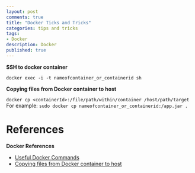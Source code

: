 ```yaml
---
layout: post
comments: true
title: "Docker Ticks and Tricks"
categories: tips and tricks
tags: 
- Docker
description: Docker
published: true
---
```


**SSH to docker container**

`docker exec -i -t nameofcontainer_or_containerid sh`

**Copying files from Docker container to host**

`docker cp <containerId>:/file/path/within/container /host/path/target`
For example: 
`sudo docker cp nameofcontainer_or_containerid:/app.jar .`


# References

**Docker References**
- [Useful Docker Commands](https://blog.csainty.com/2016/07/useful-docker-commands.html)
- [Copying files from Docker container to host](https://stackoverflow.com/questions/22049212/copying-files-from-docker-container-to-host)